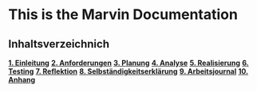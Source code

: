 # This is the Marvin Documentation
## Inhaltsverzeichnich
**[1. Einleitung](#heading--1)**
**[2. Anforderungen](#heading--2)**
**[3. Planung](#heading--3)**
**[4. Analyse](#heading--4)**
**[5. Realisierung](#heading--5)**
**[6. Testing](#heading--6)**
**[7. Reflektion](#heading--7)**
**[8. Selbständigkeitserklärung](#heading--8)**
**[9. Arbeitsjournal](#heading--9)**
**[10. Anhang](#heading--10)**